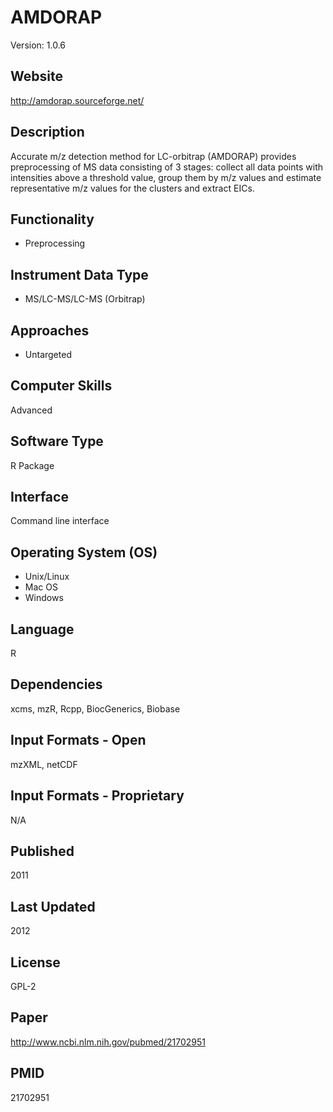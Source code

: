 # AMDORAP
Version: 1.0.6

## Website
http://amdorap.sourceforge.net/

## Description
Accurate m/z detection method for LC-orbitrap (AMDORAP) provides preprocessing of MS data consisting of 3 stages: collect all data points with intensities above a threshold value, group them by m/z values and estimate representative m/z values for the clusters and extract EICs.

## Functionality
- Preprocessing

## Instrument Data Type
- MS/LC-MS/LC-MS (Orbitrap)

## Approaches
- Untargeted

## Computer Skills
Advanced

## Software Type
R Package

## Interface
Command line interface

## Operating System (OS)
- Unix/Linux
- Mac OS
- Windows

## Language
R

## Dependencies
xcms, mzR, Rcpp, BiocGenerics, Biobase

## Input Formats - Open
mzXML, netCDF

## Input Formats - Proprietary
N/A

## Published
2011

## Last Updated
2012

## License
GPL-2

## Paper
http://www.ncbi.nlm.nih.gov/pubmed/21702951

## PMID
21702951
